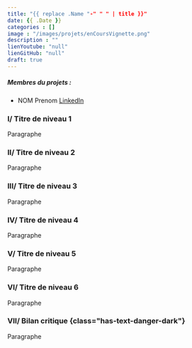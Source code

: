 ```yaml
---
title: "{{ replace .Name "-" " " | title }}"
date: {{ .Date }}
categories : []
image : "/images/projets/enCoursVignette.png"
description : ""
lienYoutube: "null"
lienGitHub: "null"
draft: true
---
```


##### Membres du projets :
- NOM Prenom [LinkedIn](https://www.linkedin.com/)

### I/ Titre de niveau 1

Paragraphe

### II/ Titre de niveau 2

Paragraphe

### III/ Titre de niveau 3

Paragraphe

### IV/ Titre de niveau 4

Paragraphe

### V/ Titre de niveau 5

Paragraphe

### VI/ Titre de niveau 6

Paragraphe

### VII/ Bilan critique {class="has-text-danger-dark"}

Paragraphe